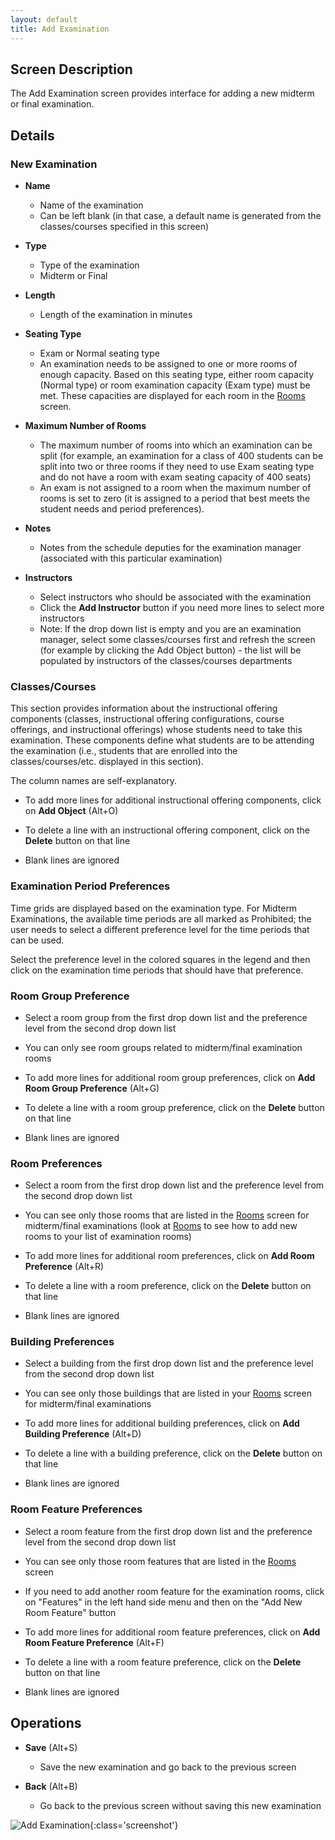 ```yaml
---
layout: default
title: Add Examination
---
```



## Screen Description


 The Add Examination screen provides interface for adding a new midterm or final examination.

## Details

### New Examination

* **Name**
	* Name of the examination
	* Can be left blank (in that case, a default name is generated from the classes/courses specified in this screen)

* **Type**
	* Type of the examination
	* Midterm or Final

* **Length**
	* Length of the examination in minutes

* **Seating Type**
	* Exam or Normal seating type
	* An examination needs to be assigned to one or more rooms of enough capacity. Based on this seating type, either room capacity (Normal type) or room examination capacity (Exam type) must be met. These capacities are displayed for each room in the [Rooms](rooms) screen.

* **Maximum Number of Rooms**
	* The maximum number of rooms into which an examination can be split (for example, an examination for a class of 400 students can be split into two or three rooms if they need to use Exam seating type and do not have a room with exam seating capacity of 400 seats)
	* An exam is not assigned to a room when the maximum number of rooms is set to zero (it is assigned to a period that best meets the student needs and period preferences).

* **Notes**
	* Notes from the schedule deputies for the examination manager (associated with this particular examination)

* **Instructors**
	* Select instructors who should be associated with the examination
	* Click the **Add Instructor** button if you need more lines to select more instructors
	* Note: If the drop down list is empty and you are an examination manager, select some classes/courses first and refresh the screen (for example by clicking the Add Object button) - the list will be populated by instructors of the classes/courses departments

### Classes/Courses


 This section provides information about the instructional offering components (classes, instructional offering configurations, course offerings, and instructional offerings) whose students need to take this examination. These components define what students are to be attending the examination (i.e., students that are enrolled into the classes/courses/etc. displayed in this section).


 The column names are self-explanatory.

* To add more lines for additional instructional offering components, click on **Add Object** (Alt+O)

* To delete a line with an instructional offering component, click on the **Delete** button on that line

* Blank lines are ignored

### Examination Period Preferences


 Time grids are displayed based on the examination type. For Midterm Examinations, the available time periods are all marked as Prohibited; the user needs to select a different preference level for the time periods that can be used.


 Select the preference level in the colored squares in the legend and then click on the examination time periods that should have that preference.

### Room Group Preference

* Select a room group from the first drop down list and the preference level from the second drop down list

* You can only see room groups related to midterm/final examination rooms

* To add more lines for additional room group preferences, click on **Add Room Group Preference** (Alt+G)

* To delete a line with a room group preference, click on the **Delete** button on that line

* Blank lines are ignored

### Room Preferences

* Select a room from the first drop down list and the preference level from the second drop down list

* You can see only those rooms that are listed in the [Rooms](rooms) screen for midterm/final examinations (look at [Rooms](rooms) to see how to add new rooms to your list of examination rooms)

* To add more lines for additional room preferences, click on **Add Room Preference** (Alt+R)

* To delete a line with a room preference, click on the **Delete** button on that line

* Blank lines are ignored

### Building Preferences

* Select a building from the first drop down list and the preference level from the second drop down list

* You can see only those buildings that are listed in your [Rooms](rooms) screen for midterm/final examinations

* To add more lines for additional building preferences, click on **Add Building Preference** (Alt+D)

* To delete a line with a building preference, click on the **Delete** button on that line

* Blank lines are ignored

### Room Feature Preferences

* Select a room feature from the first drop down list and the preference level from the second drop down list

* You can see only those room features that are listed in the [Rooms](rooms) screen

* If you need to add another room feature for the examination rooms, click on "Features" in the left hand side menu and then on the "Add New Room Feature" button

* To add more lines for additional room feature preferences, click on **Add Room Feature Preference** (Alt+F)

* To delete a line with a room feature preference, click on the **Delete** button on that line

* Blank lines are ignored

## Operations

* **Save** (Alt+S)
	* Save the new examination and go back to the previous screen

* **Back** (Alt+B)
	* Go back to the previous screen without saving this new examination


![Add Examination](images/add-examination-1.png){:class='screenshot'}
